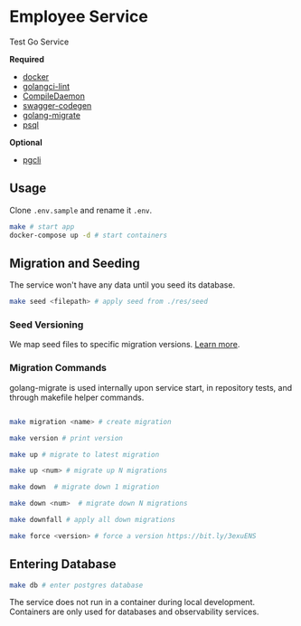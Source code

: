 # Employee Service

Test Go Service

__Required__
- [docker](https://docs.docker.com/desktop/)
- [golangci-lint](https://formulae.brew.sh/formula/golangci-lint)
- [CompileDaemon](https://github.com/githubnemo/CompileDaemon)
- [swagger-codegen](https://formulae.brew.sh/formula/swagger-codegen)
- [golang-migrate](https://formulae.brew.sh/formula/golang-migrate)
- [psql](https://formulae.brew.sh/formula/postgresql)

__Optional__
- [pgcli](https://formulae.brew.sh/formula/pgcli)


## Usage


Clone `.env.sample` and rename it `.env`.

```bash
make # start app
docker-compose up -d # start containers
```

## Migration and Seeding

The service won't have any data until you seed its database.

```bash
make seed <filepath> # apply seed from ./res/seed
```
### Seed Versioning
We map seed files to specific migration versions. [Learn more](./res/seed/README.md).

### Migration Commands

golang-migrate is used internally upon service start, in repository tests, and through makefile helper commands. 
```bash

make migration <name> # create migration

make version # print version

make up # migrate to latest migration

make up <num> # migrate up N migrations

make down  # migrate down 1 migration

make down <num>  # migrate down N migrations

make downfall # apply all down migrations

make force <version> # force a version https://bit.ly/3exuENS

```

## Entering Database

```bash
make db # enter postgres database 
```

The service does not run in a container during local development.
Containers are only used for databases and observability services.
